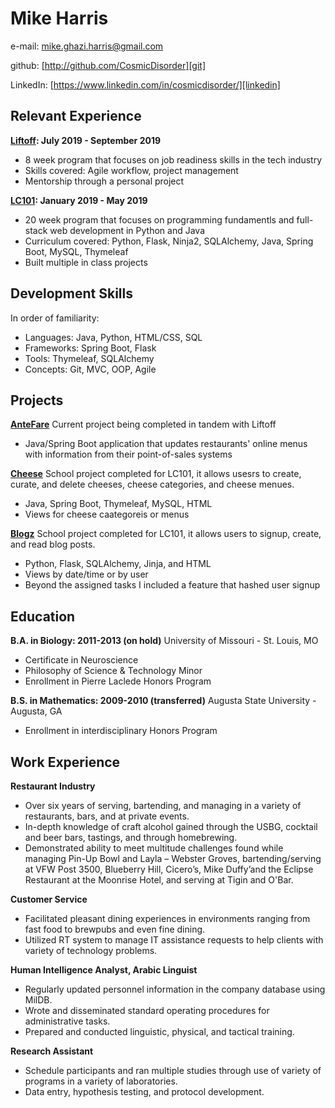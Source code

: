 # Mike Harris
e-mail: <mike.ghazi.harris@gmail.com>

github: [http://github.com/CosmicDisorder][git]

LinkedIn: [https://www.linkedin.com/in/cosmicdisorder/][linkedin]

## Relevant Experience
**[Liftoff](https://www.launchcode.org/liftoff): July 2019 - September 2019**
* 8 week program that focuses on job readiness skills in the tech industry
* Skills covered: Agile workflow, project management
* Mentorship through a personal project

**[LC101](https://www.launchcode.org/lc101): January 2019 - May 2019**
* 20 week program that focuses on programming fundamentls and full-stack web development in Python and Java 
* Curriculum covered: Python, Flask, Ninja2, SQLAlchemy, Java, Spring Boot, MySQL, Thymeleaf 
* Built multiple in class projects

## Development Skills
In order of familiarity:
* Languages: Java, Python, HTML/CSS, SQL
* Frameworks: Spring Boot, Flask
* Tools: Thymeleaf, SQLAlchemy
* Concepts: Git, MVC, OOP, Agile

## Projects
**[AnteFare](https://github.com/CosmicDisorder/antefare)**
Current project being completed in tandem with Liftoff
* Java/Spring Boot application that updates restaurants' online menus with information from their point-of-sales systems

**[Cheese](https://github.com/CosmicDisorder/cheese-mvc-persist)**
School project completed for LC101, it allows usesrs to create, curate, and delete cheeses, cheese categories, and cheese menues.
* Java, Spring Boot, Thymeleaf, MySQL, HTML
* Views for cheese caategoreis or menus

**[Blogz](https://github.com/CosmicDisorder/blogz)**
School project completed for LC101, it allows users to signup, create, and read blog posts.
* Python, Flask, SQLAlchemy, Jinja, and HTML
* Views by date/time or by user
* Beyond the assigned tasks I included a feature that hashed user signup

## Education
**B.A. in Biology: 2011-2013 (on hold)**
University of Missouri - St. Louis, MO
* Certificate in Neuroscience
* Philosophy of Science & Technology Minor
* Enrollment in Pierre Laclede Honors Program

**B.S. in Mathematics: 2009-2010 (transferred)**
Augusta State University - Augusta, GA
* Enrollment in interdisciplinary Honors Program

## Work Experience
**Restaurant Industry**
* Over six years of serving, bartending, and managing in a variety of restaurants, bars, and at private events.
* In-depth knowledge of craft alcohol gained through the USBG, cocktail and beer bars, tastings, and through homebrewing.
* Demonstrated ability to meet multitude challenges found while managing Pin-Up Bowl and Layla – Webster Groves, bartending/serving at VFW Post 3500, Blueberry Hill, Cicero’s, Mike Duffy’and the Eclipse Restaurant at the Moonrise Hotel, and serving at Tigin and O'Bar. 

**Customer Service**
* Facilitated pleasant dining experiences in environments ranging from fast food to brewpubs and even fine dining.
* Utilized RT system to manage IT assistance requests to help clients with variety of technology problems.

**Human Intelligence Analyst, Arabic Linguist**
* Regularly updated personnel information in the company database using MilDB.
* Wrote and disseminated standard operating procedures for administrative tasks.
* Prepared and conducted linguistic, physical, and tactical training.

**Research Assistant**
* Schedule participants and ran multiple studies through use of variety of programs in a variety of laboratories.
* Data entry, hypothesis testing, and protocol development.

